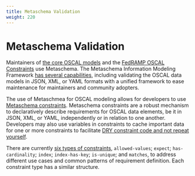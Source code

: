 ```yaml
---
title: Metaschema Validation
weight: 220
---
```

# Metaschema Validation

Maintainers of [the core OSCAL models](https://github.com/usnistgov/OSCAL/tree/main/src/metaschema) and the [FedRAMP OSCAL Constraints](https://github.com/GSA/fedramp-automation/tree/develop/src/validations/constraints) use Metaschema. The Metaschema Information Modeling Framework [has several capabilities](https://framework.metaschema.dev/specification/overview/), including validating the OSCAL data models in JSON, XML, or YAML formats with a unified framework to ease maintenance for maintainers and community adopters.

The use of Metaschmea for OSCAL modeling allows for developers to use [Metaschema constraints](https://framework.metaschema.dev/specification/syntax/constraints/). Metaschema constraints are a robust mechanism to declaratively describe requirements for OSCAL data elements, be it in JSON, XML, or YAML, independently or in relation to one another. Developers may also use variables in constraints to cache important data for one or more constraints to facilitate [DRY constraint code and not repeat yourself](https://en.wikipedia.org/wiki/Don%27t_repeat_yourself).

There are currently [six types of constraints](https://framework.metaschema.dev/specification/syntax/constraints/#constraint-types), `allowed-values`; `expect`; `has-cardinality`; `index`; `index-has-key`; `is-unique`; and `matches`, to address different use cases and common patterns of requirement definition. Each constraint type has a similar structure.

